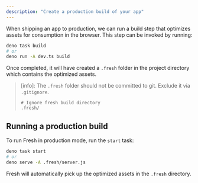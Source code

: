 ```yaml
---
description: "Create a production build of your app"
---
```


When shipping an app to production, we can run a build step that optimizes
assets for consumption in the browser. This step can be invoked by running:

```sh Terminal
deno task build
# or
deno run -A dev.ts build
```

Once completed, it will have created a `.fresh` folder in the project directory
which contains the optimized assets.

> [info]: The `.fresh` folder should not be committed to git. Exclude it via
> `.gitignore`.
>
> ```gitignore .gitignore
> # Ignore fresh build directory
> .fresh/
> ```

## Running a production build

To run Fresh in production mode, run the `start` task:

```sh Terminal
deno task start
# or
deno serve -A .fresh/server.js
```

Fresh will automatically pick up the optimized assets in the `.fresh` directory.
